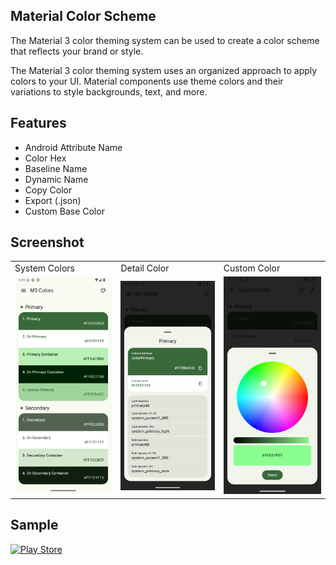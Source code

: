 ## Material Color Scheme

The Material 3 color theming system can be used to create a color scheme that reflects your brand or
style.

The Material 3 color theming system uses an organized approach to apply colors to your UI. Material
components use theme colors and their variations to style backgrounds, text, and more.

## Features

- Android Attribute Name
- Color Hex
- Baseline Name
- Dynamic Name
- Copy Color
- Export (.json)
- Custom Base Color

## Screenshot

<table>
  <tr>
    <td>System Colors</td>
    <td>Detail Color</td>
    <td>Custom Color</td>
  </tr>
  <tr>
    <td><img src="screenshot/Screenshot_20241129_150953.png" width=240 alt=""></td>
    <td><img src="screenshot/Screenshot_20241129_151026.png" width=240 alt=""></td>
    <td><img src="screenshot/Screenshot_20241129_151047.png" width=240 alt=""></td>
  </tr>
 </table>

## Sample

[![Play Store](https://img.shields.io/badge/Google_Play-414141?style=for-the-badge&logo=google-play&logoColor=white)](http://google.com/)